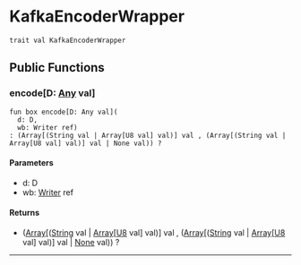 # KafkaEncoderWrapper

```pony
trait val KafkaEncoderWrapper
```

## Public Functions

### encode\[D: [Any](builtin-Any) val\]

```pony
fun box encode[D: Any val](
  d: D,
  wb: Writer ref)
: (Array[(String val | Array[U8 val] val)] val , (Array[(String val | Array[U8 val] val)] val | None val)) ?
```
#### Parameters

*   d: D
*   wb: [Writer](buffered-Writer) ref

#### Returns

* ([Array](builtin-Array)\[([String](builtin-String) val | [Array](builtin-Array)\[[U8](builtin-U8) val\] val)\] val , ([Array](builtin-Array)\[([String](builtin-String) val | [Array](builtin-Array)\[[U8](builtin-U8) val\] val)\] val | [None](builtin-None) val)) ?

---

